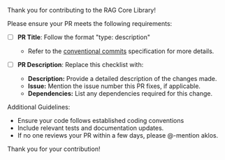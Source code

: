 Thank you for contributing to the RAG Core Library!

Please ensure your PR meets the following requirements:

- [ ] **PR Title**: Follow the format "type: description"

  - Refer to the [conventional commits](https://www.conventionalcommits.org/en/v1.0.0/) specification for more details.

- [ ] **PR Description**: Replace this checklist with:

  - **Description:** Provide a detailed description of the changes made.
  - **Issue:** Mention the issue number this PR fixes, if applicable.
  - **Dependencies:** List any dependencies required for this change.

Additional Guidelines:

- Ensure your code follows established coding conventions
- Include relevant tests and documentation updates.
- If no one reviews your PR within a few days, please @-mention aklos.

Thank you for your contribution!
